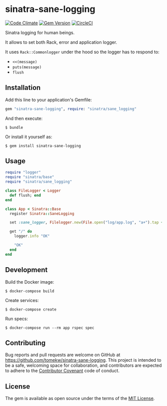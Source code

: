 # sinatra-sane-logging

[![Code Climate](https://codeclimate.com/github/tomekw/sinatra-sane-logging/badges/gpa.svg)](https://codeclimate.com/github/tomekw/sinatra-sane-logging) [![Gem Version](https://badge.fury.io/rb/sinatra-sane-logging.svg)](https://badge.fury.io/rb/sinatra-sane-logging) [![CircleCI](https://circleci.com/gh/tomekw/sinatra-sane-logging.svg?style=svg)](https://circleci.com/gh/tomekw/sinatra-sane-logging)

Sinatra logging for human beings.

It allows to set both Rack, error and application logger.

It uses `Rack::Commonlogger` under the hood so the logger has to respond to:

* `<<(message)`
* `puts(message)`
* `flush`

## Installation

Add this line to your application's Gemfile:

```ruby
gem "sinatra-sane-logging", require: "sinatra/sane_logging"
```

And then execute:

    $ bundle

Or install it yourself as:

    $ gem install sinatra-sane-logging

## Usage

```ruby
require "logger"
require "sinatra/base"
require "sinatra/sane_logging"

class FileLogger < Logger
  def flush; end
end

class App < Sinatra::Base
  register Sinatra::SaneLogging

  set :sane_logger, Filelogger.new(File.open("log/app.log", "a+").tap { |log_file| log_file.sync = true })

  get "/" do
    logger.info "OK"

    "OK"
  end
end
```

## Development

Build the Docker image:

    $ docker-compose build

Create services:

    $ docker-compose create

Run specs:

    $ docker-compose run --rm app rspec spec

## Contributing

Bug reports and pull requests are welcome on GitHub at https://github.com/tomekw/sinatra-sane-logging. This project is intended to be a safe, welcoming space for collaboration, and contributors are expected to adhere to the [Contributor Covenant](http://contributor-covenant.org) code of conduct.

## License

The gem is available as open source under the terms of the [MIT License](http://opensource.org/licenses/MIT).
